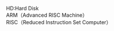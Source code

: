 HD:Hard Disk<br>
ARM（Advanced RISC Machine）<br>
RISC（Reduced Instruction Set Computer）<br>
<br>
<br>
<br>
<br>
<br>
<br>
<br>
<br>
